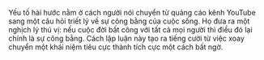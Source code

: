 Yếu tố hài hước nằm ở cách người nói chuyển từ quảng cáo kênh YouTube sang một câu hỏi triết lý về sự công bằng của cuộc sống. Họ đưa ra một nghịch lý thú vị: nếu cuộc đời bất công với tất cả mọi người thì điều đó lại chính là sự công bằng. Cách lập luận này tạo ra tiếng cười từ việc xoay chuyển một khái niệm tiêu cực thành tích cực một cách bất ngờ.
